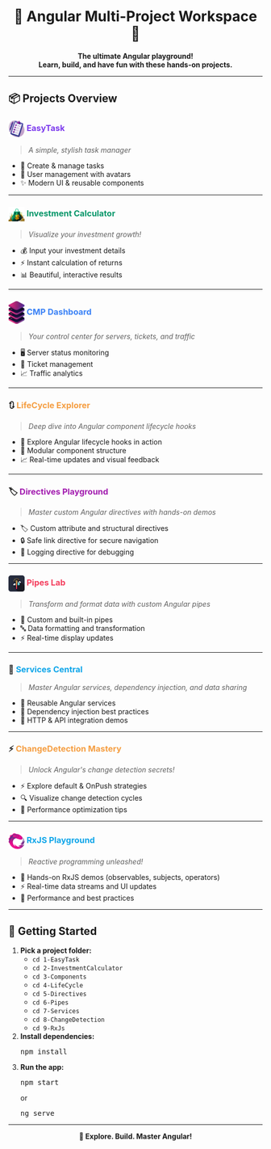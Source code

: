 <h1 align="center">🌟 Angular Multi-Project Workspace 🚀</h1>

<p align="center">
  <b>The ultimate Angular playground!<br>Learn, build, and have fun with these hands-on projects.</b>
</p>

---

## 📦 Projects Overview

### <img src="1-EasyTask/src/assets/task-management-logo.png" width="32" style="vertical-align:middle;"/> <span style="color:#7C3AED"><b>EasyTask</b></span>

> <i>A simple, stylish task manager</i>

- 📝 Create & manage tasks
- 👤 User management with avatars
- ✨ Modern UI & reusable components

---

### <img src="2-InvestmentCalculator/public/investment-calculator-logo.png" width="32" style="vertical-align:middle;"/> <span style="color:#059669"><b>Investment Calculator</b></span>

> <i>Visualize your investment growth!</i>

- 💰 Input your investment details
- ⚡ Instant calculation of returns
- 📊 Beautiful, interactive results

---

### <img src="3-Components/public/logo.png" width="32" style="vertical-align:middle;"/> <span style="color:#3B82F6"><b>CMP Dashboard</b></span>

> <i>Your control center for servers, tickets, and traffic</i>

- 🖥️ Server status monitoring
- 🎫 Ticket management
- 📈 Traffic analytics

---

### 🔃 <span style="color:#F59E42"><b>LifeCycle Explorer</b></span>

> <i>Deep dive into Angular component lifecycle hooks</i>

- 🔬 Explore Angular lifecycle hooks in action
- 🧩 Modular component structure
- 📈 Real-time updates and visual feedback

---

### 🏷️ <span style="color:#A21CAF"><b>Directives Playground</b></span>

> <i>Master custom Angular directives with hands-on demos</i>

- 🏷️ Custom attribute and structural directives
- 🔒 Safe link directive for secure navigation
- 📝 Logging directive for debugging

---

### <img src="6-Pipes/public/temp-icon.png" width="32" style="vertical-align:middle;"/> <span style="color:#F43F5E"><b>Pipes Lab</b></span>

> <i>Transform and format data with custom Angular pipes</i>

- 🧪 Custom and built-in pipes
- 🔤 Data formatting and transformation
- ⚡ Real-time display updates

---

### 🔗 <span style="color:#0EA5E9"><b>Services Central</b></span>

> <i>Master Angular services, dependency injection, and data sharing</i>

- 🔗 Reusable Angular services
- 🔄 Dependency injection best practices
- 📡 HTTP & API integration demos

---

### ⚡ <span style="color:#F59E42"><b>ChangeDetection Mastery</b></span>

> <i>Unlock Angular's change detection secrets!</i>

- ⚡ Explore default & OnPush strategies
- 🔍 Visualize change detection cycles
- 🚀 Performance optimization tips

---

### <img src="9-RxJs/public/rxjs-logo.png" width="32" style="vertical-align:middle;"/> <span style="color:#0EA5E9"><b>RxJS Playground</b></span>

> <i>Reactive programming unleashed!</i>

- 🔄 Hands-on RxJS demos (observables, subjects, operators)
- ⚡ Real-time data streams and UI updates
- 🚀 Performance and best practices

---

## 🚀 Getting Started

1. <b>Pick a project folder:</b>
   - <code>cd 1-EasyTask</code>
   - <code>cd 2-InvestmentCalculator</code>
   - <code>cd 3-Components</code>
   - <code>cd 4-LifeCycle</code>
   - <code>cd 5-Directives</code>
   - <code>cd 6-Pipes</code>
   - <code>cd 7-Services</code>
   - <code>cd 8-ChangeDetection</code>
   - <code>cd 9-RxJs</code>
2. <b>Install dependencies:</b>
   <pre>npm install</pre>
3. <b>Run the app:</b>
   <pre>npm start</pre>
   or
   <pre>ng serve</pre>

---

<p align="center">
  <b>🌈 Explore. Build. Master Angular!</b>
</p>
